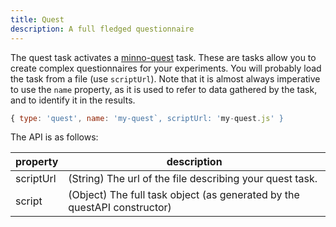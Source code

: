 ```yaml
---
title: Quest
description: A full fledged questionnaire
---
```


The quest task activates a [minno-quest](/docs/quest) task.
These are tasks allow you to create complex questionnaires for your experiments.
You will probably load the task from a file (use `scriptUrl`).
Note that it is almost always imperative to use the `name` property, as it is used to refer to
data gathered by the task, and to identify it in the results.

```js
{ type: 'quest', name: 'my-quest`, scriptUrl: 'my-quest.js' }
```

The API is as follows:

property        | description
--------------- | ---------------------
scriptUrl       | (String) The url of the file describing your quest task.
script          | (Object) The full task object (as generated by the questAPI constructor)
